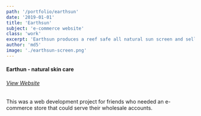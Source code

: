```yaml
---
path: '/portfolio/earthsun'
date: '2019-01-01'
title: 'Earthsun'
subject: 'e-commerce website'
class: 'work'
excerpt: 'Earthsun produces a reef safe all natural sun screen and sells product online.'
author: 'md5'
image: './earthsun-screen.png'
---
```

#### Earthun - natural skin care

###### [View Website](https://earthsun.ca)

This was a web development project for friends who needed an e-commerce store that could serve their wholesale accounts.
